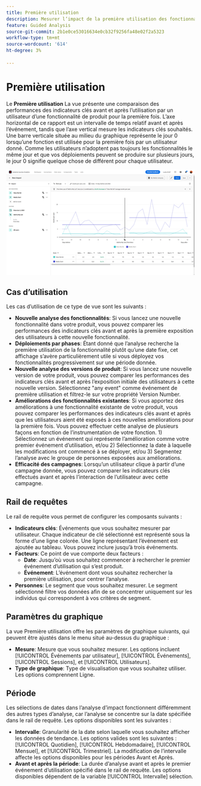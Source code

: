 ```yaml
---
title: Première utilisation
description: Mesurer l’impact de la première utilisation des fonctionnalités sur les indicateurs clés.
feature: Guided Analysis
source-git-commit: 2b1e0ce53016634e0cb32f9256fa48e02f2a5323
workflow-type: tm+mt
source-wordcount: '614'
ht-degree: 3%

---
```


# Première utilisation

Le **Première utilisation** La vue présente une comparaison des performances des indicateurs clés avant et après l’utilisation par un utilisateur d’une fonctionnalité de produit pour la première fois. L’axe horizontal de ce rapport est un intervalle de temps relatif avant et après l’événement, tandis que l’axe vertical mesure les indicateurs clés souhaités. Une barre verticale située au milieu du graphique représente le jour 0 lorsqu’une fonction est utilisée pour la première fois par un utilisateur donné. Comme les utilisateurs n’adoptent pas toujours les fonctionnalités le même jour et que vos déploiements peuvent se produire sur plusieurs jours, le jour 0 signifie quelque chose de différent pour chaque utilisateur.

![Version](../assets/first-use.png)

## Cas d’utilisation

Les cas d’utilisation de ce type de vue sont les suivants :

* **Nouvelle analyse des fonctionnalités**: Si vous lancez une nouvelle fonctionnalité dans votre produit, vous pouvez comparer les performances des indicateurs clés avant et après la première exposition des utilisateurs à cette nouvelle fonctionnalité.
* **Déploiements par phases**: Étant donné que l’analyse recherche la première utilisation de la fonctionnalité plutôt qu’une date fixe, cet affichage s’avère particulièrement utile si vous déployez vos fonctionnalités progressivement sur une période donnée.
* **Nouvelle analyse des versions de produit**: Si vous lancez une nouvelle version de votre produit, vous pouvez comparer les performances des indicateurs clés avant et après l’exposition initiale des utilisateurs à cette nouvelle version. Sélectionnez &quot;any event&quot; comme événement de première utilisation et filtrez-le sur votre propriété Version Number.
* **Améliorations des fonctionnalités existantes**: Si vous apportez des améliorations à une fonctionnalité existante de votre produit, vous pouvez comparer les performances des indicateurs clés avant et après que les utilisateurs aient été exposés à ces nouvelles améliorations pour la première fois. Vous pouvez effectuer cette analyse de plusieurs façons en fonction de l’instrumentation de votre fonction. 1) Sélectionnez un événement qui représente l’amélioration comme votre premier événement d’utilisation, et/ou 2) Sélectionnez la date à laquelle les modifications ont commencé à se déployer, et/ou 3) Segmentez l’analyse avec le groupe de personnes exposées aux améliorations.
* **Efficacité des campagnes**: Lorsqu’un utilisateur clique à partir d’une campagne donnée, vous pouvez comparer les indicateurs clés effectués avant et après l’interaction de l’utilisateur avec cette campagne.

## Rail de requêtes

Le rail de requête vous permet de configurer les composants suivants :

* **Indicateurs clés**: Événements que vous souhaitez mesurer par utilisateur. Chaque indicateur de clé sélectionné est représenté sous la forme d’une ligne colorée. Une ligne représentant l’événement est ajoutée au tableau. Vous pouvez inclure jusqu’à trois événements.
* **Facteurs**: Ce point de vue comporte deux facteurs :
   * **Date**: Jusqu’où vous souhaitez commencer à rechercher le premier événement d’utilisation qui s’est produit.
   * **Événement**: L’événement dont vous souhaitez rechercher la première utilisation, pour centrer l’analyse.
* **Personnes**: Le segment que vous souhaitez mesurer. Le segment sélectionné filtre vos données afin de se concentrer uniquement sur les individus qui correspondent à vos critères de segment.

## Paramètres du graphique

La vue Première utilisation offre les paramètres de graphique suivants, qui peuvent être ajustés dans le menu situé au-dessus du graphique :

* **Mesure**: Mesure que vous souhaitez mesurer. Les options incluent [!UICONTROL Événements par utilisateur], [!UICONTROL Événements], [!UICONTROL Sessions], et [!UICONTROL Utilisateurs].
* **Type de graphique**: Type de visualisation que vous souhaitez utiliser. Les options comprennent Ligne.

## Période

Les sélections de dates dans l’analyse d’impact fonctionnent différemment des autres types d’analyse, car l’analyse se concentre sur la date spécifiée dans le rail de requête. Les options disponibles sont les suivantes :

* **Intervalle**: Granularité de la date selon laquelle vous souhaitez afficher les données de tendance. Les options valides sont les suivantes : [!UICONTROL Quotidien], [!UICONTROL Hebdomadaire], [!UICONTROL Mensuel], et [!UICONTROL Trimestriel]. La modification de l’intervalle affecte les options disponibles pour les périodes Avant et Après.
* **Avant et après la période**: La durée d’analyse avant et après le premier événement d’utilisation spécifié dans le rail de requête. Les options disponibles dépendent de la variable [!UICONTROL Intervalle] sélection.
